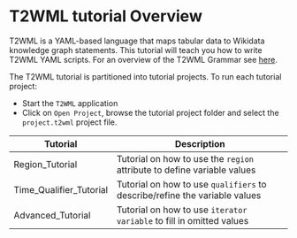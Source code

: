 # T2WML tutorial Overview

T2WML is a YAML-based language that maps tabular data to Wikidata
knowledge graph statements. This tutorial will teach you how to write
T2WML YAML scripts. For an overview of the T2WML Grammar see
[here](../docs/grammar.md).

The T2WML tutorial is partitioned into tutorial projects. To run each tutorial
project:
* Start the `T2WML` application
* Click on `Open Project`, browse the tutorial project folder and select the `project.t2wml` project file.

| Tutorial                 | Description |
|--------------------------|-------------|
| Region_Tutorial          | Tutorial on how to use the `region` attribute to define variable values |
| Time_Qualifier_Tutorial  | Tutorial on how to use `qualifiers` to describe/refine the variable values |
| Advanced_Tutorial        | Tutorial on how to use `iterator variable` to fill in omitted values |
